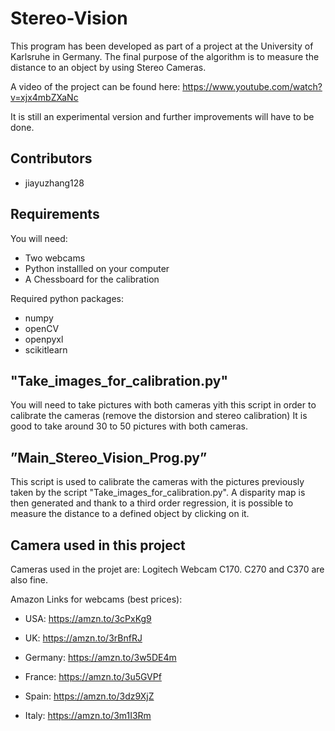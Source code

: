 # Stereo-Vision

This program has been developed as part of a project at the University of Karlsruhe in Germany. The final purpose of the algorithm is to measure the distance to an object by using Stereo Cameras.

A video of the project can be found here: https://www.youtube.com/watch?v=xjx4mbZXaNc

It is still an experimental version and further improvements will have to be done.

## Contributors
- jiayuzhang128

## Requirements

You will need:
- Two webcams
- Python installled on your computer
- A Chessboard for the calibration

Required python packages:
- numpy
- openCV
- openpyxl
- scikitlearn

## "Take_images_for_calibration.py"

You will need to take pictures with both cameras yith this script in order to calibrate the cameras (remove the distorsion and stereo calibration)
It is good to take around 30 to 50 pictures with both cameras.

## ”Main_Stereo_Vision_Prog.py”

This script is used to calibrate the cameras with the pictures previously taken by the script "Take_images_for_calibration.py". 
A disparity map is then generated and thank to a third order regression, it is possible to measure the distance to a defined object by clicking on it. 

## Camera used in this project

Cameras used in the projet are: Logitech Webcam C170. C270 and C370 are also fine.

Amazon Links for webcams (best prices):

- USA: https://amzn.to/3cPxKg9

- UK: https://amzn.to/3rBnfRJ

- Germany: https://amzn.to/3w5DE4m

- France: https://amzn.to/3u5GVPf

- Spain: https://amzn.to/3dz9XjZ

- Italy: https://amzn.to/3m1I3Rm
